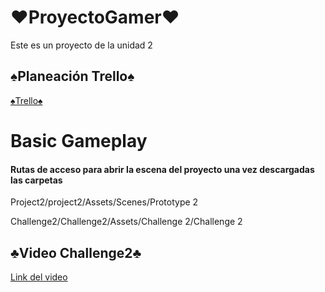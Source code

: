 # ♥ProyectoGamer♥
Este es un proyecto de la unidad 2

## ♠Planeación Trello♠
[♠Trello♠](https://trello.com/b/XawGBlxt/tutorial-2)

# Basic Gameplay
#### Rutas de acceso para abrir la escena del proyecto una vez descargadas las carpetas
Project2/project2/Assets/Scenes/Prototype 2

Challenge2/Challenge2/Assets/Challenge 2/Challenge 2

## ♣Video Challenge2♣
[Link del video](https://drive.google.com/file/d/1C_aq7C2Xu7Qv50iBYOxRnR_hd_hcWDh7/view?usp=sharing)

